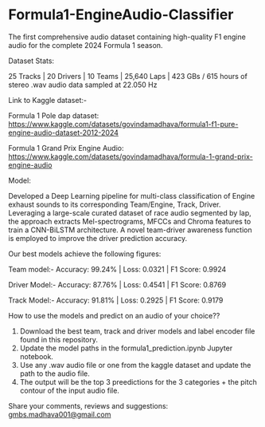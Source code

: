 # Formula1-EngineAudio-Classifier
The first comprehensive audio dataset containing high-quality F1 engine audio for the complete 2024 Formula 1 season.

Dataset Stats:

25 Tracks | 20 Drivers | 10 Teams | 25,640 Laps | 423 GBs / 615 hours of stereo .wav audio data sampled at 22.050 Hz

Link to Kaggle dataset:-

Formula 1 Pole dap dataset: https://www.kaggle.com/datasets/govindamadhava/formula1-f1-pure-engine-audio-dataset-2012-2024 

Formula 1 Grand Prix Engine Audio: https://www.kaggle.com/datasets/govindamadhava/formula-1-grand-prix-engine-audio

Model:

Developed a Deep Learning pipeline for multi-class classification of Engine exhaust sounds to its corresponding Team/Engine, Track, Driver. 
Leveraging a large-scale curated dataset of race audio segmented by lap, the approach extracts Mel-spectrograms, MFCCs and Chroma features to train a CNN-BiLSTM architecture. A novel team-driver awareness function is employed to improve the driver prediction accuracy.

Our best models achieve the following figures:

Team model:- Accuracy: 99.24% | Loss: 0.0321 | F1 Score: 0.9924

Driver Model:- Accuracy: 87.76% | Loss: 0.4541 | F1 Score: 0.8769

Track Model:- Accuracy: 91.81% | Loss: 0.2925 | F1 Score: 0.9179

How to use the models and predict on an audio of your choice??

1. Download the best team, track and driver models and label encoder file found in this repository.
2. Update the model paths in the formula1_prediction.ipynb Jupyter notebook.
3. Use any .wav audio file or one from the kaggle dataset and update the path to the audio file.
4. The output will be the top 3 preedictions for the 3 categories + the pitch contour of the input audio file.


Share your comments, reviews and suggestions: gmbs.madhava001@gmail.com
